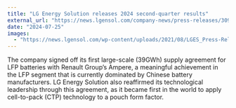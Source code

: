 ```yaml
---
title: "LG Energy Solution releases 2024 second-quarter results"
external_url: "https://news.lgensol.com/company-news/press-releases/3096/"
date: "2024-07-25"
images:
  - "https://news.lgensol.com/wp-content/uploads/2021/08/LGES_Press-Releases_1_PNG_55KB-400x235.png"
---
```


The company signed off its first large-scale (39GWh) supply agreement for LFP batteries with Renault Group’s Ampere, a meaningful achievement in the LFP segment that is currently dominated by Chinese battery manufacturers. LG Energy Solution also reaffirmed its technological leadership through this agreement, as it became first in the world to apply cell-to-pack (CTP) technology to a pouch form factor.